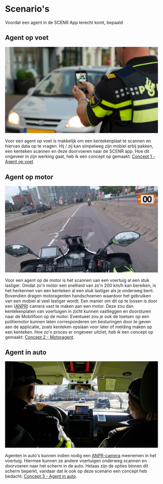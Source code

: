 # Scenario's

Voordat een agent in de SCENR App terecht komt, bepaald&#x20;

## Agent op voet

![](<../../.gitbook/assets/image (7) (1).png>)

Voor een agent op voet is makkelijk om een kentekenplaat te scannen en hiervan data op te vragen. Hij / zij kan simpelweg zijn mobiel erbij pakken, een kenteken scannen en deze doorvoeren naar de SCENR app. Hoe dit ongeveer in zijn werking gaat, heb ik een concept op gemaakt: [Concept 1 - Agent op voet](../../idee-generatie/concepting/ideeen-generatie.md#concept-3-agent-op-voet)

## Agent op motor

![](../../.gitbook/assets/Agent-onderweg.png)

Voor een agent op de motor is het scannen van een voertuig al een stuk lastiger. Omdat zo'n motor een snelheid van zo'n 200 km/h kan bereiken, is het herkennen van een kenteken al een stuk lastiger als je onderweg bent. Bovendien dragen motoragenten handschoenen waardoor het gebruiken van een mobiel al veel lastiger wordt. Een manier om dit op te lossen is door een ([ANPR](huidige-situatie.md#subject-template-title)) camera vast te maken aan een motor. Deze zou dan kentekenplaten van voertuigen in zicht kunnen vastleggen en doorsturen naar de Mobilifoon op de motor. Eventueel zou je ook de toetsen op een politiemotor kunnen laten corresponderen om besturingen door te geven aan de applicatie, zoals kenteken opslaan voor later of melding maken op een kenteken. Hoe zo'n proces er ongeveer uitziet, heb ik een concept op gemaakt: [Concept 2 - Motoragent](../../idee-generatie/concepting/ideeen-generatie.md#concept-2-motoragent).

## Agent in auto

![](<../../.gitbook/assets/image (8).png>)

Agenten in auto's kunnen indien nodig een [ANPR-camera](huidige-situatie.md#subject-template-title) meenemen in het voertuig. Hiermee kunnen ze andere voertuigen onderweg scannen en doorvoeren naar het scherm in de auto. Helaas zijn de opties binnen dit scherm beperkt, vandaar dat ik ook op deze scenario een concept heb bedacht: [Concept 3 - Agent in auto](../../idee-generatie/concepting/ideeen-generatie.md#concept-3-agent-in-auto).
